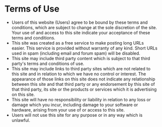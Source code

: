 # Terms of Use
- Users of this website (Users) agree to be bound by these terms and conditions, which are subject to change at the sole discretion of the site. Your use of and access to this site indicate your acceptance of these terms and conditions.
- This site was created as a free service to make posting long URLs easier. This service is provided without warranty of any kind. Short URLs used in spam (including email and forum spam) will be disabled.
- This site may include third party content which is subject to that third party's terms and conditions of use.
- This site may include links to third party sites which are not related to this site and in relation to which we have no control or interest. The appearance of those links on this site does not indicate any relationship between this site and that third party or any endorsement by this site of that third party, its site or the products or services which it is advertising on this site.
- This site will have no responsibility or liability in relation to any loss or damage which you incur, including damage to your software or hardware, arising from your use of or access to this site.
- Users will not use this site for any purpose or in any way which is unlawful.